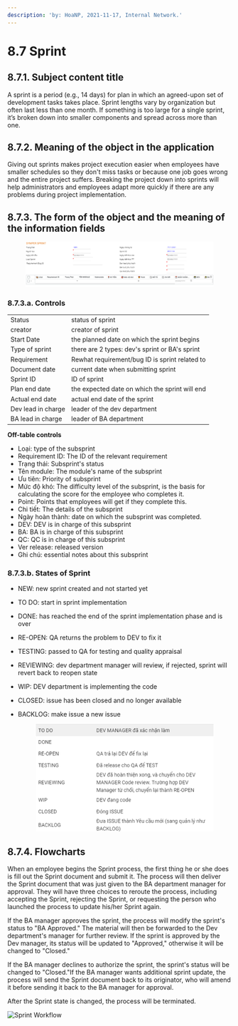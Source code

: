 ```yaml
---
description: 'by: HoaNP, 2021-11-17, Internal Network.'
---
```


# 8.7 Sprint

## 8.7.1. Subject content title

A sprint is a period (e.g., 14 days) for plan in which an agreed-upon set of development tasks takes place. Sprint lengths vary by organization but often last less than one month. If something is too large for a single sprint, it’s broken down into smaller components and spread across more than one.

## 8.7.2. Meaning of the object in the application

Giving out sprints makes project execution easier when employees have smaller schedules so they don't miss tasks or because one job goes wrong and the entire project suffers. Breaking the project down into sprints will help administrators and employees adapt more quickly if there are any problems during project implementation.

## 8.7.3. The form of the object and the meaning of the information fields

<figure><img src="../../.gitbook/assets/image (29).png" alt=""><figcaption></figcaption></figure>

### 8.7.3.a. Controls

|                    |                                                |
| ------------------ | ---------------------------------------------- |
| Status             | status of sprint                               |
| creator            | creator of sprint                              |
| Start Date         | the planned date on which the sprint begins    |
| Type of sprint     | there are 2 types: dev's sprint or BA's sprint |
| Requirement        | Rewhat requirement/bug ID is sprint related to |
| Document date      | current date when submitting sprint            |
| Sprint ID          | ID of sprint                                   |
| Plan end date      | the expected date on which the sprint will end |
| Actual end date    | actual end date of the sprint                  |
| Dev lead in charge | leader of the dev department                   |
| BA lead in charge  | leader of BA department                        |

**Off-table controls**

* Loại: type of the subsprint
* Requirement ID: The ID of the relevant requirement
* Trạng thái: Subsprint's status
* Tên module: The module's name of the subsprint
* Ưu tiên: Priority of subsprint
* Mức độ khó: The difficulty level of the subsprint, is the basis for calculating the score for the employee who completes it.
* Point: Points that employees will get if they complete this.
* Chi tiết: The details of the subsprint
* Ngày hoàn thành: date on which the subsprint was completed.
* DEV: DEV is in charge of this subsprint
* BA: BA is in charge of this subsprint
* QC: QC is in charge of this subsprint
* Ver release: released version
* Ghi chú: essential notes about this subsprint

### 8.7.3.b. States of Sprint

* NEW: new sprint created and not started yet
* TO DO: start in sprint implementation
* DONE: has reached the end of the sprint implementation phase and is over
* RE-OPEN: QA returns the problem to DEV to fix it
* TESTING: passed to QA for testing and quality appraisal
* REVIEWING: dev department manager will review, if rejected, sprint will revert back to reopen state
* WIP: DEV department is implementing the code
* CLOSED: issue has been closed and no longer available
*   BACKLOG: make issue a new issue

    <figure><img src="../../.gitbook/assets/image (68).png" alt=""><figcaption></figcaption></figure>

## 8.7.4. Flowcharts

When an employee begins the Sprint process, the first thing he or she does is fill out the Sprint document and submit it. The process will then deliver the Sprint document that was just given to the BA department manager for approval. They will have three choices to reroute the process, including accepting the Sprint, rejecting the Sprint, or requesting the person who launched the process to update his/her Sprint again.

If the BA manager approves the sprint, the process will modify the sprint's status to "BA Approved." The material will then be forwarded to the Dev department's manager for further review. If the sprint is approved by the Dev manager, its status will be updated to "Approved," otherwise it will be changed to "Closed."

If the BA manager declines to authorize the sprint, the sprint's status will be changed to "Closed."If the BA manager wants additional sprint update, the process will send the Sprint document back to its originator, who will amend it before sending it back to the BA manager for approval.

After the Sprint state is changed, the process will be terminated.

![Sprint Workflow](https://files.gitbook.com/v0/b/gitbook-x-prod.appspot.com/o/spaces%2F-Mf66kQb8ODpdujUHM5j%2Fuploads%2FppsG4Vj064jVCiZgbc0I%2Fimage.png?alt=media\&token=4c9de714-094d-46f7-a761-7b8266d80485)
